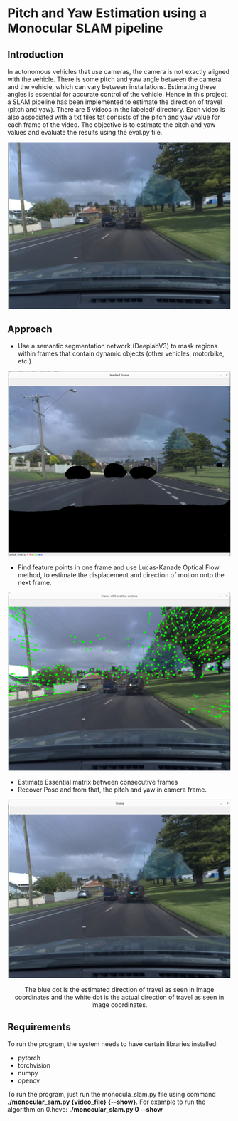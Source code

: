 # Pitch and Yaw Estimation using a Monocular SLAM pipeline

## Introduction
 In autonomous vehicles that use cameras, the camera is not exactly aligned with the vehicle. There is some pitch and yaw angle between the camera and the vehicle, which can vary between installations. Estimating these angles is essential for accurate control of the vehicle. Hence in this project, a SLAM pipeline has been implemented to estimate the direction of travel (pitch and yaw). There are 5 videos in the labeled/ directory. Each video is also associated with a txt files tat consists of the pitch and yaw value for each frame of the video. The objective is to estimate the pitch and yaw values and evaluate the results using the eval.py file.

 <p align="center">
  <img src="resources/Frame.png" width="500">
</p>

 ## Approach

 * Use a semantic segmentation network (DeeplabV3) to mask regions within frames that contain dynamic objects (other vehicles, motorbike, etc.)

 <p align="center">
  <img src="resources/Segmentation.png" width="500">
</p>
 
* Find feature points in one frame and use Lucas-Kanade Optical Flow method, to estimate the displacement and direction of motion onto the next frame.

 <p align="center">
  <img src="resources/Optical_flow.png" width="500">
</p>

* Estimate Essential matrix between consecutive frames
* Recover Pose and from that, the pitch and yaw in camera frame.

<p align="center">
  <img src="resources/Final.png" width="500">
</p>

 <div style="text-align:center">
 The blue dot is the estimated direction of travel as seen in image coordinates and the white dot is the actual direction of travel as seen in image coordinates.
 </div>

## Requirements

To run the program, the system needs to have certain libraries installed:

* pytorch
* torchvision
* numpy
* opencv

To run the program, just run the monocula_slam.py file using command **./monocular_sam.py {video_file} {--show}**.
For example to run the algorithm on 0.hevc: **./monocular_slam.py 0 --show**

